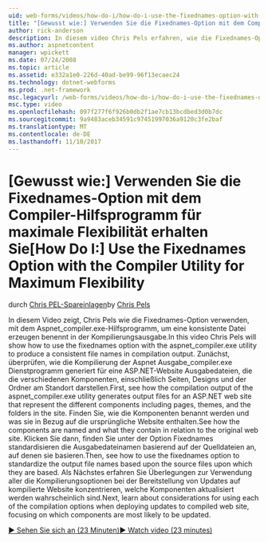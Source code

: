 ```yaml
---
uid: web-forms/videos/how-do-i/how-do-i-use-the-fixednames-option-with-the-compiler-utility-for-maximum-flexibility
title: "[Gewusst wie:] Verwenden Sie die Fixednames-Option mit dem Compiler-Hilfsprogramm für maximale Flexibilität erhalten Sie | Microsoft Docs"
author: rick-anderson
description: In diesem video Chris Pels erfahren, wie die Fixednames-Option mit dem Hilfsprogramm aspnet_compiler.exe verwendet, um eine konsistente Dateinamen in Kompilierung Ou zu erstellen...
ms.author: aspnetcontent
manager: wpickett
ms.date: 07/24/2008
ms.topic: article
ms.assetid: e332a1e0-226d-40ad-be99-96f13ecaec24
ms.technology: dotnet-webforms
ms.prod: .net-framework
msc.legacyurl: /web-forms/videos/how-do-i/how-do-i-use-the-fixednames-option-with-the-compiler-utility-for-maximum-flexibility
msc.type: video
ms.openlocfilehash: 097f277f6f926b0db2f1ae7cb13bcdbed3d0b7dc
ms.sourcegitcommit: 9a9483aceb34591c97451997036a9120c3fe2baf
ms.translationtype: MT
ms.contentlocale: de-DE
ms.lasthandoff: 11/10/2017
---
```

<a name="how-do-i-use-the-fixednames-option-with-the-compiler-utility-for-maximum-flexibility"></a><span data-ttu-id="962fa-103">[Gewusst wie:] Verwenden Sie die Fixednames-Option mit dem Compiler-Hilfsprogramm für maximale Flexibilität erhalten Sie</span><span class="sxs-lookup"><span data-stu-id="962fa-103">[How Do I:] Use the Fixednames Option with the Compiler Utility for Maximum Flexibility</span></span>
====================
<span data-ttu-id="962fa-104">durch [Chris PEL-Spareinlagen](https://twitter.com/chrispels)</span><span class="sxs-lookup"><span data-stu-id="962fa-104">by [Chris Pels](https://twitter.com/chrispels)</span></span>

<span data-ttu-id="962fa-105">In diesem Video zeigt, Chris Pels wie die Fixednames-Option verwenden, mit dem Aspnet\_compiler.exe-Hilfsprogramm, um eine konsistente Datei erzeugen benennt in der Kompilierungsausgabe.</span><span class="sxs-lookup"><span data-stu-id="962fa-105">In this video Chris Pels will show how to use the fixednames option with the aspnet\_compiler.exe utility to produce a consistent file names in compilation output.</span></span> <span data-ttu-id="962fa-106">Zunächst, überprüfen, wie die Kompilierung der Aspnet Ausgabe\_compiler.exe Dienstprogramm generiert für eine ASP.NET-Website Ausgabedateien, die die verschiedenen Komponenten, einschließlich Seiten, Designs und der Ordner am Standort darstellen.</span><span class="sxs-lookup"><span data-stu-id="962fa-106">First, see how the compilation output of the aspnet\_compiler.exe utility generates output files for an ASP.NET web site that represent the different components including pages, themes, and the folders in the site.</span></span> <span data-ttu-id="962fa-107">Finden Sie, wie die Komponenten benannt werden und was sie in Bezug auf die ursprüngliche Website enthalten.</span><span class="sxs-lookup"><span data-stu-id="962fa-107">See how the components are named and what they contain in relation to the original web site.</span></span> <span data-ttu-id="962fa-108">Klicken Sie dann, finden Sie unter der Option Fixednames standardisieren die Ausgabedateinamen basierend auf der Quelldateien an, auf denen sie basieren.</span><span class="sxs-lookup"><span data-stu-id="962fa-108">Then, see how to use the fixednames option to standardize the output file names based upon the source files upon which they are based.</span></span> <span data-ttu-id="962fa-109">Als Nächstes erfahren Sie Überlegungen zur Verwendung aller die Kompilierungsoptionen bei der Bereitstellung von Updates auf kompilierte Website konzentrieren, welche Komponenten aktualisiert werden wahrscheinlich sind.</span><span class="sxs-lookup"><span data-stu-id="962fa-109">Next, learn about considerations for using each of the compilation options when deploying updates to compiled web site, focusing on which components are most likely to be updated.</span></span>

[<span data-ttu-id="962fa-110">&#9654; Sehen Sie sich an (23 Minuten)</span><span class="sxs-lookup"><span data-stu-id="962fa-110">&#9654; Watch video (23 minutes)</span></span>](https://channel9.msdn.com/Blogs/ASP-NET-Site-Videos/how-do-i-use-the-fixednames-option-with-the-compiler-utility-for-maximum-flexibility)
